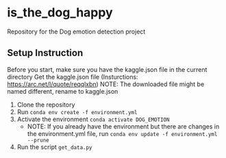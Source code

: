 # is_the_dog_happy

Repository for the Dog emotion detection project

## Setup Instruction

Before you start, make sure you have the kaggle.json file in the current directory
Get the kaggle.json file (Insturctions: https://arc.net/l/quote/reqqlxbn)
NOTE: The downloaded file might be named different, rename to kaggle.json

1. Clone the repository
2. Run `conda env create -f environment.yml`
3. Activate the environment `conda activate DOG_EMOTION`
    - NOTE: If you already have the environment but there are changes in the environment.yml file, run `conda env update -f environment.yml --prune`
4. Run the script `get_data.py`
